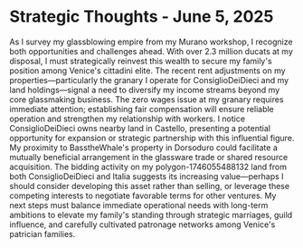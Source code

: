 # Strategic Thoughts - June 5, 2025

As I survey my glassblowing empire from my Murano workshop, I recognize both opportunities and challenges ahead. With over 2.3 million ducats at my disposal, I must strategically reinvest this wealth to secure my family's position among Venice's cittadini elite. The recent rent adjustments on my properties—particularly the granary I operate for ConsiglioDeiDieci and my land holdings—signal a need to diversify my income streams beyond my core glassmaking business. The zero wages issue at my granary requires immediate attention; establishing fair compensation will ensure reliable operation and strengthen my relationship with workers. I notice ConsiglioDeiDieci owns nearby land in Castello, presenting a potential opportunity for expansion or strategic partnership with this influential figure. My proximity to BasstheWhale's property in Dorsoduro could facilitate a mutually beneficial arrangement in the glassware trade or shared resource acquisition. The bidding activity on my polygon-1746055488132 land from both ConsiglioDeiDieci and Italia suggests its increasing value—perhaps I should consider developing this asset rather than selling, or leverage these competing interests to negotiate favorable terms for other ventures. My next steps must balance immediate operational needs with long-term ambitions to elevate my family's standing through strategic marriages, guild influence, and carefully cultivated patronage networks among Venice's patrician families.
